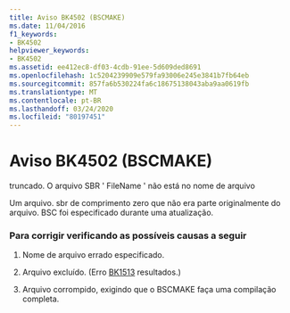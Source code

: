 ```yaml
---
title: Aviso BK4502 (BSCMAKE)
ms.date: 11/04/2016
f1_keywords:
- BK4502
helpviewer_keywords:
- BK4502
ms.assetid: ee412ec8-df03-4cdb-91ee-5d609ded8691
ms.openlocfilehash: 1c5204239909e579fa93006e245e3841b7fb64eb
ms.sourcegitcommit: 857fa6b530224fa6c18675138043aba9aa0619fb
ms.translationtype: MT
ms.contentlocale: pt-BR
ms.lasthandoff: 03/24/2020
ms.locfileid: "80197451"
---
```

# <a name="bscmake-warning-bk4502"></a>Aviso BK4502 (BSCMAKE)

truncado. O arquivo SBR ' FileName ' não está no nome de arquivo

Um arquivo. sbr de comprimento zero que não era parte originalmente do arquivo. BSC foi especificado durante uma atualização.

### <a name="to-fix-by-checking-the-following-possible-causes"></a>Para corrigir verificando as possíveis causas a seguir

1. Nome de arquivo errado especificado.

1. Arquivo excluído. (Erro [BK1513](../../error-messages/tool-errors/bscmake-error-bk1513.md) resultados.)

1. Arquivo corrompido, exigindo que o BSCMAKE faça uma compilação completa.
